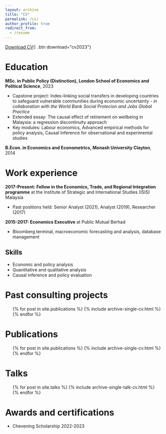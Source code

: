 ```yaml
---
layout: archive
title: "CV"
permalink: /cv/
author_profile: true
redirect_from:
  - /resume
---
```

[Download CV](/files/cv2023.pdf){: .btn download="cv2023"}

# Education

**MSc. in Public Policy (Distinction), London School of Economics and Political Science**, 2023
* Capstone project: Index-linking social transfers in developing countries to safeguard vulnerable communities during economic uncertainty - *in collaboration with the World Bank Social Protecion and Jobs Global Practice*
* Extended essay: The causal effect of retirement on wellbeing in Malaysia: a regression discontinuity approach
* Key modules: Labour economics, Advanced empirical methods for policy analysis, Causal Inference for observational and experimental studies


**B.Econ. in Economics and Econometrics, Monash University Clayton**, 2014

# Work experience

**2017-Present:** **Fellow in the Economics, Trade, and Regional Integration programme** at the Institute of Strategic and International Studies (ISIS) Malaysia
  * Past positions held: Senior Analyst (2021), Analyst (2019), Researcher (2017)
  
**2015-2017:** **Economics Executive** at Public Mutual Berhad
  * Bloomberg terminal, macroeconomic forecasting and analysis, database management
  
## Skills

* Economic and policy analysis
* Quantitative and qualitative analysis
* Causal inference and policy evaluation

Past consulting projects
======
  <ul>{% for post in site.publications %}
    {% include archive-single-cv.html %}
  {% endfor %}</ul>
  

Publications
======
  <ul>{% for post in site.publications %}
    {% include archive-single-cv.html %}
  {% endfor %}</ul>
  
Talks
======
  <ul>{% for post in site.talks %}
    {% include archive-single-talk-cv.html %}
  {% endfor %}</ul>
  
Awards and certifications
======
* Chevening Scholarship 2022-2023
